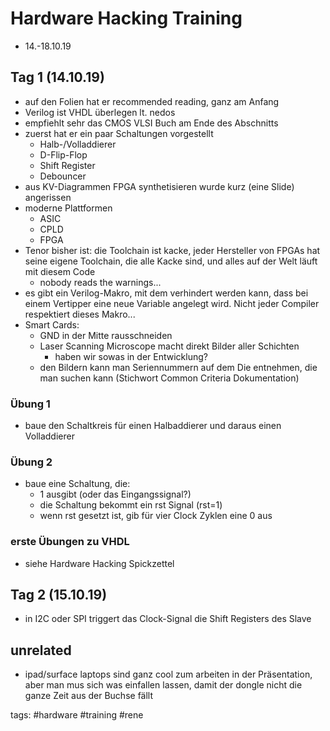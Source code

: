 # Hardware Hacking Training

- 14.-18.10.19

## Tag 1 (14.10.19)

- auf den Folien hat er recommended reading, ganz am Anfang
- Verilog ist VHDL überlegen lt. nedos
- empfiehlt sehr das CMOS VLSI Buch am Ende des Abschnitts
- zuerst hat er ein paar Schaltungen vorgestellt
  - Halb-/Volladdierer
  - D-Flip-Flop
  - Shift Register
  - Debouncer
- aus KV-Diagrammen FPGA synthetisieren wurde kurz (eine Slide) angerissen
- moderne Plattformen
  - ASIC
  - CPLD
  - FPGA
- Tenor bisher ist: die Toolchain ist kacke, jeder Hersteller von FPGAs hat seine eigene Toolchain, die alle Kacke sind, und alles auf der Welt läuft mit diesem Code
  - nobody reads the warnings...
- es gibt ein Verilog-Makro, mit dem verhindert werden kann, dass bei einem Vertipper eine neue Variable angelegt wird. Nicht jeder Compiler respektiert dieses Makro...
- Smart Cards:
  - GND in der Mitte rausschneiden
  - Laser Scanning Microscope macht direkt Bilder aller Schichten
    - haben wir sowas in der Entwicklung?
  - den Bildern kann man Seriennummern auf dem Die entnehmen, die man suchen kann (Stichwort Common Criteria Dokumentation)

### Übung 1

- baue den Schaltkreis für einen Halbaddierer und daraus einen Volladdierer

### Übung 2

- baue eine Schaltung, die:
  - 1 ausgibt (oder das Eingangssignal?)
  - die Schaltung bekommt ein rst Signal (rst=1)
  - wenn rst gesetzt ist, gib für vier Clock Zyklen eine 0 aus

### erste Übungen zu VHDL

- siehe Hardware Hacking Spickzettel

## Tag 2 (15.10.19)

- in I2C oder SPI triggert das Clock-Signal die Shift Registers des Slave

## unrelated

- ipad/surface laptops sind ganz cool zum arbeiten in der Präsentation, aber man mus sich was einfallen lassen, damit der dongle nicht die ganze Zeit aus der Buchse fällt

tags: #hardware #training #rene 
